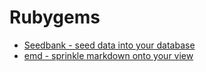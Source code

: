 # Rubygems

- [Seedbank - seed data into your database](https://github.com/james2m/seedbank)
- [emd - sprinkle markdown onto your view](https://github.com/ytbryan/emd)
